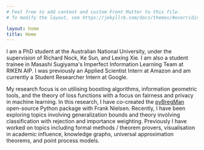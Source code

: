 ```yaml
---
# Feel free to add content and custom Front Matter to this file.
# To modify the layout, see https://jekyllrb.com/docs/themes/#overriding-theme-defaults

layout: home
title: Home
---
```


I am a PhD student at the Australian National University, under the supervision of Richard Nock, Ke Sun, and Lexing Xie.
I am also a student trainee in Masashi Sugiyama's Imperfect Information Learning Team at RIKEN AIP.
I was previously an Applied Scientist Intern at Amazon and am currently a Student Researcher Intern at Google.

My research focus is on utilising boosting algorithms, information geometric tools, and the theory of loss functions with a focus on fairness and
privacy in machine learning.
In this research, I have co-created the [pyBregMan](https://franknielsen.github.io/pyBregMan/index.html) open-source Python package with Frank Nielsen.
Recently, I have been exploring topics involving generalization bounds and theory involving classification with rejection and importance weighting. Previously I have worked on topics including formal methods / theorem provers, visualisation in academic influence, knowledge graphs, universal approximation theorems, and point process models.
